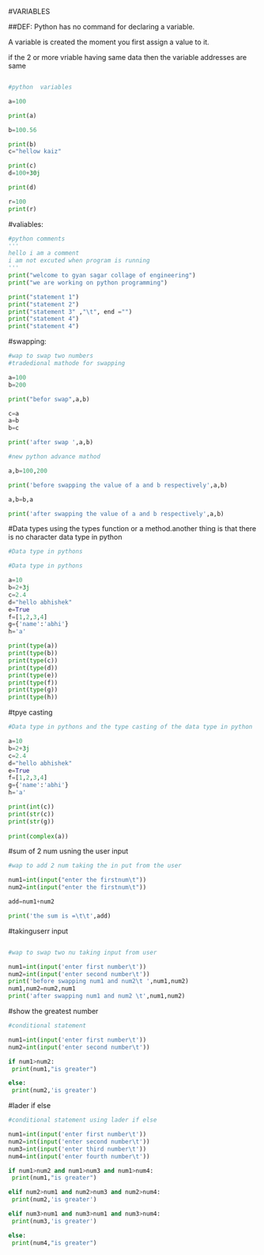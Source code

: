  
#VARIABLES

##DEF:
Python has no command for declaring a variable.

A variable is created the moment you first assign a value to it.

if the 2 or more vriable having same data then the variable addresses are same

```python

#python  variables

a=100

print(a)

b=100.56

print(b)
c="hellow kaiz"

print(c)
d=100+30j

print(d)

r=100
print(r)

```
#valiables:
```python
#python comments 
'''
hello i am a comment
i am not excuted when program is running
'''
print("welcome to gyan sagar collage of engineering")
print("we are working on python programming")

print("statement 1")
print("statement 2")
print("statement 3" ,"\t", end ="")
print("statement 4")
print("statement 4")


```

#swapping:
```python
#wap to swap two numbers
#tradedional mathode for swapping

a=100
b=200

print("befor swap",a,b)

c=a
a=b
b=c

print('after swap ',a,b)

#new python advance mathod

a,b=100,200

print('before swapping the value of a and b respectively',a,b)

a,b=b,a

print('after swapping the value of a and b respectively',a,b)

```


#Data types using the types function or a method.another thing is that there is no character data type in python
```python
#Data type in pythons 

#Data type in pythons 

a=10
b=2+3j
c=2.4
d="hello abhishek"
e=True
f=[1,2,3,4]
g={'name':'abhi'}
h='a'

print(type(a))
print(type(b))
print(type(c))
print(type(d))
print(type(e))
print(type(f))
print(type(g))
print(type(h))
```


#tpye casting
```python
#Data type in pythons and the type casting of the data type in python

a=10
b=2+3j
c=2.4
d="hello abhishek"
e=True
f=[1,2,3,4]
g={'name':'abhi'}
h='a'

print(int(c))
print(str(c))
print(str(g))
 
print(complex(a))
```
#sum of 2 num usning the user input
```python
#wap to add 2 num taking the in put from the user

num1=int(input("enter the firstnum\t"))
num2=int(input("enter the firstnum\t"))

add=num1+num2

print('the sum is =\t\t',add)

```

#takinguserr input

```python

#wap to swap two nu taking input from user 

num1=int(input('enter first number\t'))
num2=int(input('enter second number\t'))
print('before swapping num1 and num2\t ',num1,num2)
num1,num2=num2,num1
print('after swapping num1 and num2 \t',num1,num2)
```


#show the greatest number
```python
#conditional statement

num1=int(input('enter first number\t'))
num2=int(input('enter second number\t'))

if num1>num2:
 print(num1,"is greater")

else:
 print(num2,'is greater')
```

#lader if  else
```python
#conditional statement using lader if else

num1=int(input('enter first number\t'))
num2=int(input('enter second number\t'))
num3=int(input('enter third number\t'))
num4=int(input('enter fourth number\t'))

if num1>num2 and num1>num3 and num1>num4:
 print(num1,"is greater")

elif num2>num1 and num2>num3 and num2>num4:
 print(num2,'is greater')

elif num3>num1 and num3>num1 and num3>num4:
 print(num3,'is greater')

else:
 print(num4,"is greater")
```
